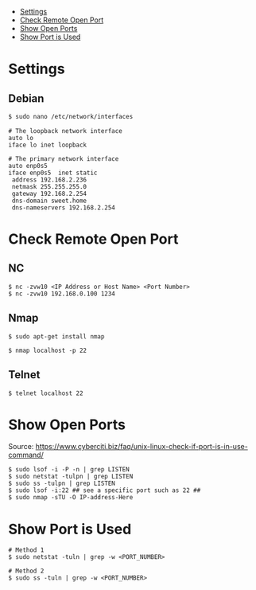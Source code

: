 * [Settings](#settings)
* [Check Remote Open Port](#check-remote-open-port)
* [Show Open Ports](#show-open-ports)
* [Show Port is Used](#show-port-is-used)
# Settings
## Debian
```bash
$ sudo nano /etc/network/interfaces
```
```
# The loopback network interface
auto lo
iface lo inet loopback
 
# The primary network interface
auto enp0s5
iface enp0s5  inet static
 address 192.168.2.236
 netmask 255.255.255.0
 gateway 192.168.2.254
 dns-domain sweet.home
 dns-nameservers 192.168.2.254
```
# Check Remote Open Port
## NC
```shell
$ nc -zvw10 <IP Address or Host Name> <Port Number>
$ nc -zvw10 192.168.0.100 1234
```
## Nmap
```shell
$ sudo apt-get install nmap
```
```shell
$ nmap localhost -p 22
```
## Telnet
```shell
$ telnet localhost 22
```
# Show Open Ports
Source: https://www.cyberciti.biz/faq/unix-linux-check-if-port-is-in-use-command/
```shell
$ sudo lsof -i -P -n | grep LISTEN
$ sudo netstat -tulpn | grep LISTEN
$ sudo ss -tulpn | grep LISTEN
$ sudo lsof -i:22 ## see a specific port such as 22 ##
$ sudo nmap -sTU -O IP-address-Here
```

# Show Port is Used
```
# Method 1
$ sudo netstat -tuln | grep -w <PORT_NUMBER>

# Method 2
$ sudo ss -tuln | grep -w <PORT_NUMBER>
```
